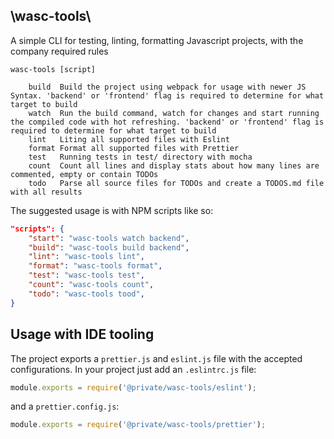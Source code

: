 ## \wasc-tools\
A simple CLI for testing, linting, formatting Javascript projects, with the company required rules
```
wasc-tools [script]

    build  Build the project using webpack for usage with newer JS Syntax. 'backend' or 'frontend' flag is required to determine for what target to build
    watch  Run the build command, watch for changes and start running the compiled code with hot refreshing. 'backend' or 'frontend' flag is required to determine for what target to build
    lint   Liting all supported files with Eslint
    format Format all supported files with Prettier
    test   Running tests in test/ directory with mocha
    count  Count all lines and display stats about how many lines are commented, empty or contain TODOs
    todo   Parse all source files for TODOs and create a TODOS.md file with all results
```
The suggested usage is with NPM scripts like so:
```json
"scripts": {
    "start": "wasc-tools watch backend",
    "build": "wasc-tools build backend",
    "lint": "wasc-tools lint",
    "format": "wasc-tools format",
    "test": "wasc-tools test",
    "count": "wasc-tools count",
    "todo": "wasc-tools tood",
}
```

## Usage with IDE tooling
The project exports a `prettier.js` and `eslint.js` file with the accepted configurations. In your project just add an `.eslintrc.js` file:
```javascript
module.exports = require('@private/wasc-tools/eslint');
```
and a `prettier.config.js`:
```javascript
module.exports = require('@private/wasc-tools/prettier');
```